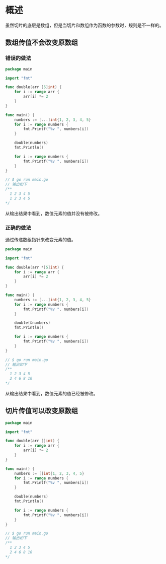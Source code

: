 # 概述

虽然切片的底层是数组，但是当切片和数组作为函数的参数时，规则是不一样的。

## 数组传值不会改变原数组

### 错误的做法

```go
package main

import "fmt"

func double(arr [5]int) {
	for i := range arr {
		arr[i] *= 2
	}
}

func main() {
	numbers := [...]int{1, 2, 3, 4, 5}
	for i := range numbers {
		fmt.Printf("%v ", numbers[i])
	}

	double(numbers)
	fmt.Println()

	for i := range numbers {
		fmt.Printf("%v ", numbers[i])
	}
}

// $ go run main.go
// 输出如下
/**
  1 2 3 4 5
  1 2 3 4 5
*/
```

从输出结果中看到，数值元素的值并没有被修改。

### 正确的做法

通过传递数组指针来改变元素的值。

```go
package main

import "fmt"

func double(arr *[5]int) {
	for i := range arr {
		arr[i] *= 2
	}
}

func main() {
	numbers := [...]int{1, 2, 3, 4, 5}
	for i := range numbers {
		fmt.Printf("%v ", numbers[i])
	}

	double(&numbers)
	fmt.Println()

	for i := range numbers {
		fmt.Printf("%v ", numbers[i])
	}
}

// $ go run main.go
// 输出如下 
/**
  1 2 3 4 5
  2 4 6 8 10
*/
```

从输出结果中看到，数值元素的值已经被修改。

## 切片传值可以改变原数组

```go
package main

import "fmt"

func double(arr []int) {
	for i := range arr {
		arr[i] *= 2
	}
}

func main() {
	numbers := []int{1, 2, 3, 4, 5}
	for i := range numbers {
		fmt.Printf("%v ", numbers[i])
	}

	double(numbers)
	fmt.Println()

	for i := range numbers {
		fmt.Printf("%v ", numbers[i])
	}
}

// $ go run main.go
// 输出如下 
/**
  1 2 3 4 5
  2 4 6 8 10
*/
```
